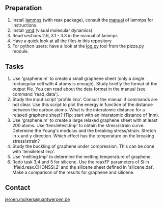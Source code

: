 Preparation
-----------

1. Install [lammps](http://lammps.sandia.gov/) (with reax package), consult the [manual](http://lammps.sandia.gov/doc/Manual.html) of lammps for instructions
2. Install [vmd](http://lammps.sandia.gov/) (visual molecular dynamics)
3. Read sections 2.6, 3.1 - 3.3 in the manual of lammps
4. Have a quick look at all the files in this repository
5. For python users: have a look at the [log.py](http://pizza.sandia.gov/doc/log.html) tool from the pizza.py module.

Tasks
-----

1. Use 'graphene.m' to create a small graphene sheet (only a single rectangular cell with 4 atoms is enough). Study briefly the format of the output file. You can read about the data format in the manual (see command 'read_data').
2. Study the input script 'profile.lmp'. Consult the manual if commands are not clear. Use this script to plot the energy in function of the distance between the carbon atoms. What is the interatomic distance for a relaxed graphene sheet? (Tip: start with an interatomic distance of 1nm).
3. Use 'graphene.m' to create a large relaxed graphene sheet with at least 200 atoms. Use 'tensiletest.lmp' to obtain the stress/strain curve. Determine the Young's modulus and the breaking stress/strain. Stretch in x and y direction. Which effect has the temperature on the breaking stress/strain?
4. Study the buckling of graphene under compression. This can be done with 'tensiletest.lmp'.
5. Use 'melting.lmp' to determine the melting temperature of graphene.
6. Redo task 3,4 and 5 for silicene. Use the reaxFF parameters of Si in 'ffield.reax.CHONSSi.2' and the silicene sheet defined in 'silicene.dat'. Make a comparison of the results for graphene and silicene.

Contact
-------

jeroen.mulkers@uantwerpen.be
